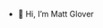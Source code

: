 - 👋 Hi, I’m Matt Glover

<!---
Mattglover23/Mattglover23 is a ✨ special ✨ repository because its `README.md` (this file) appears on your GitHub profile.
You can click the Preview link to take a look at your changes.
--->
